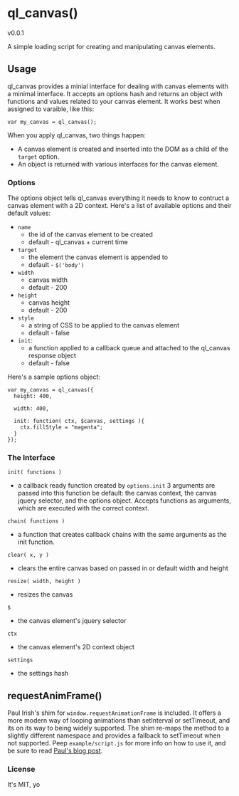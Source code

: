 # ql\_canvas()

v0.0.1

A simple loading script for creating and manipulating canvas elements.

## Usage

ql\_canvas provides a minial interface for dealing with canvas elements
with a minimal interface. It accepts an options hash and returns an
object with functions and values related to your canvas element. It
works best when assigned to varaible, like this:

    var my_canvas = ql_canvas();

When you apply ql\_canvas, two things happen:

* A canvas element is created and inserted into the DOM as a child of the `target` option.
* An object is returned with various interfaces for the canvas element.

### Options

The options object tells ql\_canvas everything it needs to know to
contruct a canvas element with a 2D context. Here's a list of available
options and their default values:

* `name`
  * the id of the canvas element to be created
  * default - ql\_canvas + current time
* `target`
  * the element the canvas element is appended to
  * default - `$('body')`
* `width`
  * canvas width
  * default - 200
* `height`
  * canvas height
  * default - 200
* `style`
  * a string of CSS to be applied to the canvas element
  * default - false
* `init`:
  * a function applied to a callback queue and attached to the ql\_canvas
    response object
  * default - false

Here's a sample options object:

    var my_canvas = ql_canvas({
      height: 400,

      width: 400,

      init: function( ctx, $canvas, settings ){
        ctx.fillStyle = "magenta";
      }
    });


### The Interface

`init( functions )`

* a callback ready function created by `options.init` 3 arguments are
  passed into this function be default: the canvas context, the canvas jquery selector, and the options
  object. Accepts functions as arguments, which are executed with the
  correct context.

`chain( functions )`

* a function that creates callback chains with the same arguments as
  the init function.

`clear( x, y )`

* clears the entire canvas based on passed in or default width and height

`resize( width, height )`

* resizes the canvas

`$`

* the canvas element's jquery selector

`ctx`

* the canvas element's 2D context object

`settings`

* the settings hash

## requestAnimFrame()

Paul Irish's shim for `window.requestAnimationFrame` is included. It
offers a more modern way of looping animations than setInterval or setTimeout, and its on
its way to being widely supported. The shim re-maps the method to a
slightly different namespace and provides a fallback to setTimeout when
not supported. Peep `example/script.js` for more info on how to use it,
and be sure to read [Paul's blog post][1].

### License

It's MIT, yo

[1]: http://paulirish.com/2011/requestanimationframe-for-smart-animating/
